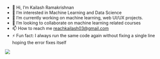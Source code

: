 - 👋 Hi, I’m Kailash Ramakrishnan 
- 👀 I’m interested in Machine Learning and Data Science
- 🌱 I’m currently working on machine learning, web UI/UX projects.
- 💞️ I’m looking to collaborate on machine learning related courses
- 📫 How to reach me reachkailash03@gmail.com
- ⚡ Fun fact: I always run the same code again without fixing a single line hoping the error fixes itself

<!---
Mildsauce9/Mildsauce9 is a ✨ special ✨ repository because its `README.md` (this file) appears on your GitHub profile.
You can click the Preview link to take a look at your changes.
--->
![](https://leetcard.jacoblin.cool/Mildsauce9?ext=heatmap)
